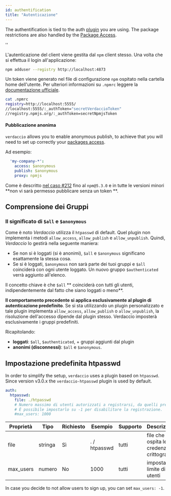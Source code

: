 ```yaml
---
id: authentification
title: "Autenticazione"
---
```


The authentification is tied to the auth [plugin](plugins.md) you are using. The package restrictions are also handled by the [Package Access](packages.md).

<div id="codefund">''</div>

L'autenticazione del client viene gestita dal `npm` client stesso. Una volta che si effettua il login all'applicazione:

```bash
npm adduser --registry http://localhost:4873
```

Un token viene generato nel file di configurazione `npm` ospitato nella cartella home dell'utente. Per ulteriori informazioni su `.npmrc` leggere la [documentazione ufficiale](https://docs.npmjs.com/files/npmrc).

```bash
cat .npmrc
registry=http://localhost:5555/
//localhost:5555/:_authToken="secretVerdaccioToken"
//registry.npmjs.org/:_authToken=secretNpmjsToken
```

#### Pubblicazione anonima

`verdaccio` allows you to enable anonymous publish, to achieve that you will need to set up correctly your [packages access](packages.md).

Ad esempio:

```yaml
  'my-company-*':
    access: $anonymous
    publish: $anonymous
    proxy: npmjs
```

Come è descritto [nel caso #212](https://github.com/verdaccio/verdaccio/issues/212#issuecomment-308578500) fino al `npm@5.3.0` e in tutte le versioni minori **non vi sarà permesso pubblicare senza un token **.

## Comprensione dei Gruppi

### Il significato di `$all` e `$anonymous`

Come è noto *Verdaccio* utilizza il `htpasswd` di default. Quel plugin non implementa i metodi `allow_access`, `allow_publish` e `allow_unpublish`. Quindi, *Verdaccio* lo gestirà nella seguente maniera:

* Se non si è loggati (si è anonimi), `$all` e `$anonymous` significano esattamente la stessa cosa.
* Se si è loggati, `$anonymous` non sarà parte dei tuoi gruppi e `$all` coinciderà con ogni utente loggato. Un nuovo gruppo `$authenticated` verrà aggiunto all'elenco.

Il concetto chiave è che `$all` ** coinciderà con tutti gli utenti, indipendentemente dal fatto che siano loggati o meno**.

**Il comportamento precedente si applica esclusivamente al plugin di autenticazione predefinito**. Se si sta utilizzando un plugin personalizzato e tale plugin implementa `allow_access`, `allow_publish` o `allow_unpublish`, la risoluzione dell'accesso dipende dal plugin stesso. Verdaccio imposterà esclusivamente i gruppi predefiniti.

Ricapitolando:

* **loggati**: `$all`, `$authenticated`, + gruppi aggiunti dal plugin
* **anonimi (disconnessi)**: `$all` e `$anonymous`.

## Impostazione predefinita htpasswd

In order to simplify the setup, `verdaccio` uses a plugin based on `htpasswd`. Since version v3.0.x the `verdaccio-htpasswd` plugin is used by default.

```yaml
auth:
  htpasswd:
    file: ./htpasswd
    # Numero massimo di utenti autorizzati a registrarsi, da quelli predefiniti a "+inf".
    # È possibile impostarlo su -1 per disabilitare la registrazione.
    #max_users: 1000
```

| Proprietà | Tipo    | Richiesto | Esempio      | Supporto | Descrizione                                  |
| --------- | ------- | --------- | ------------ | -------- | -------------------------------------------- |
| file      | stringa | Sì        | . / htpasswd | tutti    | file che ospita le credenziali crittografate |
| max_users | numero  | No        | 1000         | tutti    | imposta limite di utenti                     |

In case you decide to not allow users to sign up, you can set `max_users: -1`.